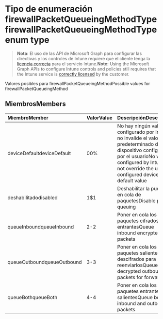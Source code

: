 # <a name="firewallpacketqueueingmethodtype-enum-type"></a><span data-ttu-id="dbdde-101">Tipo de enumeración firewallPacketQueueingMethodType</span><span class="sxs-lookup"><span data-stu-id="dbdde-101">firewallPacketQueueingMethodType enum type</span></span>

> <span data-ttu-id="dbdde-102">**Nota:** El uso de las API de Microsoft Graph para configurar las directivas y los controles de Intune requiere que el cliente tenga la [licencia correcta](https://go.microsoft.com/fwlink/?linkid=839381) para el servicio Intune.</span><span class="sxs-lookup"><span data-stu-id="dbdde-102">**Note:** Using the Microsoft Graph APIs to configure Intune controls and policies still requires that the Intune service is [correctly licensed](https://go.microsoft.com/fwlink/?linkid=839381) by the customer.</span></span>

<span data-ttu-id="dbdde-103">Valores posibles para firewallPacketQueueingMethod</span><span class="sxs-lookup"><span data-stu-id="dbdde-103">Possible values for firewallPacketQueueingMethod</span></span>
## <a name="members"></a><span data-ttu-id="dbdde-104">Miembros</span><span class="sxs-lookup"><span data-stu-id="dbdde-104">Members</span></span>
|<span data-ttu-id="dbdde-105">Miembro</span><span class="sxs-lookup"><span data-stu-id="dbdde-105">Member</span></span>|<span data-ttu-id="dbdde-106">Valor</span><span class="sxs-lookup"><span data-stu-id="dbdde-106">Value</span></span>|<span data-ttu-id="dbdde-107">Descripción</span><span class="sxs-lookup"><span data-stu-id="dbdde-107">Description</span></span>|
|:---|:---|:---|
|<span data-ttu-id="dbdde-108">deviceDefault</span><span class="sxs-lookup"><span data-stu-id="dbdde-108">deviceDefault</span></span>|<span data-ttu-id="dbdde-109">0</span><span class="sxs-lookup"><span data-stu-id="dbdde-109">0%</span></span>|<span data-ttu-id="dbdde-110">No hay ningún valor configurado por Intune, no invalide el valor predeterminado del dispositivo configurado por el usuario</span><span class="sxs-lookup"><span data-stu-id="dbdde-110">No value configured by Intune, do not override the user-configured device default value</span></span>|
|<span data-ttu-id="dbdde-111">deshabilitado</span><span class="sxs-lookup"><span data-stu-id="dbdde-111">disabled</span></span>|<span data-ttu-id="dbdde-112">1</span><span class="sxs-lookup"><span data-stu-id="dbdde-112">$1</span></span>|<span data-ttu-id="dbdde-113">Deshabilitar la puesta en cola de paquetes</span><span class="sxs-lookup"><span data-stu-id="dbdde-113">Disable packet queuing</span></span>|
|<span data-ttu-id="dbdde-114">queueInbound</span><span class="sxs-lookup"><span data-stu-id="dbdde-114">queueInbound</span></span>|<span data-ttu-id="dbdde-115">2</span><span class="sxs-lookup"><span data-stu-id="dbdde-115">-2</span></span>|<span data-ttu-id="dbdde-116">Poner en cola los paquetes cifrados entrantes</span><span class="sxs-lookup"><span data-stu-id="dbdde-116">Queue inbound encrypted packets</span></span>|
|<span data-ttu-id="dbdde-117">queueOutbound</span><span class="sxs-lookup"><span data-stu-id="dbdde-117">queueOutbound</span></span>|<span data-ttu-id="dbdde-118">3</span><span class="sxs-lookup"><span data-stu-id="dbdde-118">-3</span></span>|<span data-ttu-id="dbdde-119">Poner en cola los paquetes salientes descifrados para reenviarlos</span><span class="sxs-lookup"><span data-stu-id="dbdde-119">Queue decrypted outbound packets for forwarding</span></span>|
|<span data-ttu-id="dbdde-120">queueBoth</span><span class="sxs-lookup"><span data-stu-id="dbdde-120">queueBoth</span></span>|<span data-ttu-id="dbdde-121">4</span><span class="sxs-lookup"><span data-stu-id="dbdde-121">-4</span></span>|<span data-ttu-id="dbdde-122">Poner en cola los paquetes entrantes y salientes</span><span class="sxs-lookup"><span data-stu-id="dbdde-122">Queue both inbound and outbound packets</span></span>|



